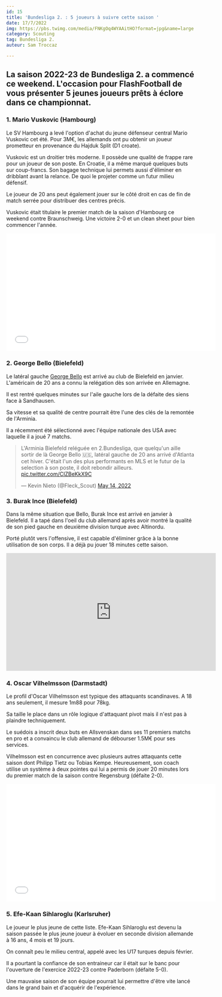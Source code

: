 ```yaml
---
id: 15
title: 'Bundesliga 2. : 5 joueurs à suivre cette saison '
date: 17/7/2022
img: https://pbs.twimg.com/media/FNKgOq4WYAAitHO?format=jpg&name=large
category: Scouting
tag: Bundesliga 2.
auteur: Sam Troccaz

---
```

## La saison 2022-23 de Bundesliga 2. a commencé ce weekend. L'occasion pour FlashFootball de vous présenter 5 jeunes joueurs prêts à éclore dans ce championnat.

### 1. Mario Vuskovic (Hambourg)

Le SV Hambourg a levé l'option d'achat du jeune défenseur central Mario Vuskovic cet été. Pour 3M€, les allemands ont pu obtenir un joueur prometteur en provenance du Hajduk Split (D1 croate).

Vuskovic est un droitier très moderne. Il possède une qualité de frappe rare pour un joueur de son poste. En Croatie, il a même marqué quelques buts sur coup-francs. Son bagage technique lui permets aussi d'éliminer en dribblant avant la relance. De quoi le projeter comme un futur milieu défensif.

Le joueur de 20 ans peut également jouer sur le côté droit en cas de fin de match serrée pour distribuer des centres précis.

Vuskovic était titulaire le premier match de la saison d'Hambourg ce weekend contre Braunschweig. Une victoire 2-0 et un clean sheet pour bien commencer l'année.

<iframe width="560" height="315" src="[https://www.youtube.com/embed/YG_WiPoI-8E](https://www.youtube.com/embed/YG_WiPoI-8E "https://www.youtube.com/embed/YG_WiPoI-8E")" title="YouTube video player" frameborder="0" allow="accelerometer; autoplay; clipboard-write; encrypted-media; gyroscope; picture-in-picture" allowfullscreen></iframe>

### 2. George Bello (Bielefeld)

Le latéral gauche [George Bello](https://www.transfermarkt.com/george-bello/profil/spieler/504147) est arrivé au club de Bielefeld en janvier. L'américain de 20 ans a connu la relégation dès son arrivée en Allemagne.

Il est rentré quelques minutes sur l'aile gauche lors de la défaite des siens face à Sandhausen.

Sa vitesse et sa qualité de centre pourrait être l'une des clés de la remontée de l'Arminia.

Il a récemment été sélectionné avec l'équipe nationale des USA avec laquelle il a joué 7 matchs.

<blockquote class="twitter-tweet"><plang="fr" dir="ltr">L&#39;Arminia Bielefeld reléguée en 2.Bundesliga, que quelqu&#39;un aille sortir de là George Bello 🇺🇸, latéral gauche de 20 ans arrivé d&#39;Atlanta cet hiver. C&#39;était l&#39;un des plus performants en MLS et le futur de Ia selection à son poste, il doit rebondir ailleurs. <a href="https://t.co/CIZBeKkX9C">pic.twitter.com/CIZBeKkX9C</a></p>&mdash; Kevin Nieto (@Fleck_Scout) <a href="https://twitter.com/Fleck_Scout/status/1525500063983849473?ref_src=twsrc%5Etfw">May 14, 2022</a></blockquote> <script async src="https://platform.twitter.com/widgets.js" charset="utf-8"></script>

### 3. Burak Ince (Bielefeld)

Dans la même situation que Bello, Burak Ince est arrivé en janvier à Bielefeld. Il a tapé dans l'oeil du club allemand après avoir montré la qualité de son pied gauche en deuxième division turque avec Altinordu.

Porté plutôt vers l'offensive, il est capable d'éliminer grâce à la bonne utilisation de son corps. Il a déjà pu jouer 18 minutes cette saison.

<iframe width="560" height="315" src="https://www.youtube.com/embed/JbSAOEKkFrQ" title="YouTube video player" frameborder="0" allow="accelerometer; autoplay; clipboard-write; encrypted-media; gyroscope; picture-in-picture" allowfullscreen></iframe>

### 4. Oscar Vilhelmsson (Darmstadt)

Le profil d'Oscar Vilhelmsson est typique des attaquants scandinaves. A 18 ans seulement, il mesure 1m88 pour 78kg.

Sa taille le place dans un rôle logique d'attaquant pivot mais il n'est pas à plaindre techniquement.

Le suédois a inscrit deux buts en Allsvenskan dans ses 11 premiers matchs en pro et a convaincu le club allemand de débourser 1.5M€ pour ses services.

Vilhelmsson est en concurrence avec plusieurs autres attaquants cette saison dont Philipp Tietz ou Tobias Kempe. Heureusement, son coach utilise un système à deux pointes qui lui a permis de jouer 20 minutes lors du premier match de la saison contre Regensburg (défaite 2-0).

<iframe width="560" height="315" src="[https://www.youtube.com/embed/d_mn-QcBN0E](https://www.youtube.com/embed/d_mn-QcBN0E "https://www.youtube.com/embed/d_mn-QcBN0E")" title="YouTube video player" frameborder="0" allow="accelerometer; autoplay; clipboard-write; encrypted-media; gyroscope; picture-in-picture" allowfullscreen></iframe>

### 5. Efe-Kaan Sihlaroglu (Karlsruher)

Le joueur le plus jeune de cette liste. Efe-Kaan Sihlaroglu est devenu la saison passée le plus jeune joueur à évoluer en seconde division allemande à 16 ans, 4 mois et 19 jours.

On connaît peu le milieu central, appelé avec les U17 turques depuis février.

Il a pourtant la confiance de son entraineur car il était sur le banc pour l'ouverture de l'exercice 2022-23 contre Paderborn (défaite 5-0).

Une mauvaise saison de son équipe pourrait lui permettre d'être vite lancé dans le grand bain et d'acquérir de l'expérience.